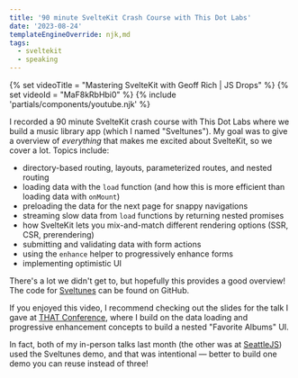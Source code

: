 ```yaml
---
title: '90 minute SvelteKit Crash Course with This Dot Labs'
date: '2023-08-24'
templateEngineOverride: njk,md
tags:
  - sveltekit
  - speaking
---
```


{% set videoTitle = "Mastering SvelteKit with Geoff Rich | JS Drops" %}
{% set videoId = "MaF8kRbHbi0" %}
{% include 'partials/components/youtube.njk' %}

I recorded a 90 minute SvelteKit crash course with This Dot Labs where we build a music library app (which I named "Sveltunes"). My goal was to give a overview of _everything_ that makes me excited about SvelteKit, so we cover a lot. Topics include:

- directory-based routing, layouts, parameterized routes, and nested routing
- loading data with the `load` function (and how this is more efficient than loading data with `onMount`)
- preloading the data for the next page for snappy navigations
- streaming slow data from `load` functions by returning nested promises
- how SvelteKit lets you mix-and-match different rendering options (SSR, CSR, prerendering)
- submitting and validating data with form actions
- using the `enhance` helper to progressively enhance forms
- implementing optimistic UI

There's a lot we didn't get to, but hopefully this provides a good overview! The code for [Sveltunes](https://github.com/geoffrich/sveltunes) can be found on GitHub.

If you enjoyed this video, I recommend checking out the slides for the talk I gave at [THAT Conference](/posts/thatconf-2023/), where I build on the data loading and progressive enhancement concepts to build a nested "Favorite Albums" UI.

In fact, both of my in-person talks last month (the other was at [SeattleJS](posts/seattlejs-2023/)) used the Sveltunes demo, and that was intentional &mdash; better to build one demo you can reuse instead of three!
